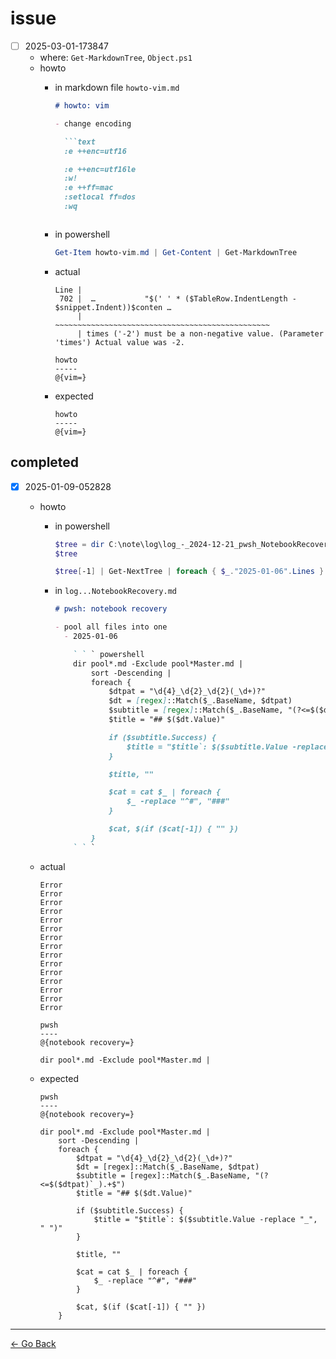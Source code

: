 # issue

- [ ] 2025-03-01-173847
  - where: ``Get-MarkdownTree``, ``Object.ps1``
  - howto
    - in markdown file ``howto-vim.md``

      ```markdown
      # howto: vim

      - change encoding

        ```text
        :e ++enc=utf16

        :e ++enc=utf16le
        :w!
        :e ++ff=mac
        :setlocal ff=dos
        :wq
        ```
      ```

    - in powershell

      ```powershell
      Get-Item howto-vim.md | Get-Content | Get-MarkdownTree
      ```

    - actual

      ```text
      Line |
       702 |  …           "$(' ' * ($TableRow.IndentLength - $snippet.Indent))$conten …
           |                 ~~~~~~~~~~~~~~~~~~~~~~~~~~~~~~~~~~~~~~~~~~~~~~~~
           | times ('-2') must be a non-negative value. (Parameter 'times') Actual value was -2.

      howto
      -----
      @{vim=}
      ```

    - expected

      ```text
      howto
      -----
      @{vim=}
      ```

## completed

- [x] 2025-01-09-052828
  - howto
    - in powershell

      ```powershell
      $tree = dir C:\note\log\log_-_2024-12-21_pwsh_NotebookRecovery.md | cat | Get-MarkdownTree
      $tree
      ```

      ```powershell
      $tree[-1] | Get-NextTree | foreach { $_."2025-01-06".Lines }
      ```

    - in ``log...NotebookRecovery.md``

      ```markdown
      # pwsh: notebook recovery

      - pool all files into one
        - 2025-01-06

          ` ` ` powershell
          dir pool*.md -Exclude pool*Master.md |
              sort -Descending |
              foreach {
                  $dtpat = "\d{4}_\d{2}_\d{2}(_\d+)?"
                  $dt = [regex]::Match($_.BaseName, $dtpat)
                  $subtitle = [regex]::Match($_.BaseName, "(?<=$($dtpat)`_).+$")
                  $title = "## $($dt.Value)"

                  if ($subtitle.Success) {
                      $title = "$title`: $($subtitle.Value -replace "_", " ")"
                  }

                  $title, ""

                  $cat = cat $_ | foreach {
                      $_ -replace "^#", "###"
                  }

                  $cat, $(if ($cat[-1]) { "" })
              }
          ` ` `
      ```

  - actual

    ```text
    Error
    Error
    Error
    Error
    Error
    Error
    Error
    Error
    Error
    Error
    Error
    Error
    Error
    Error
    Error

    pwsh
    ----
    @{notebook recovery=}
    ```

    ```text
    dir pool*.md -Exclude pool*Master.md |
    ```

  - expected

    ```text
    pwsh
    ----
    @{notebook recovery=}
    ```

    ```text
    dir pool*.md -Exclude pool*Master.md |
        sort -Descending |
        foreach {
            $dtpat = "\d{4}_\d{2}_\d{2}(_\d+)?"
            $dt = [regex]::Match($_.BaseName, $dtpat)
            $subtitle = [regex]::Match($_.BaseName, "(?<=$($dtpat)`_).+$")
            $title = "## $($dt.Value)"

            if ($subtitle.Success) {
                $title = "$title`: $($subtitle.Value -replace "_", " ")"
            }

            $title, ""

            $cat = cat $_ | foreach {
                $_ -replace "^#", "###"
            }

            $cat, $(if ($cat[-1]) { "" })
        }
    ```

---
[← Go Back](../readme.md)

